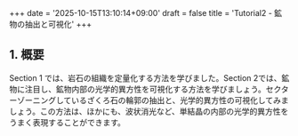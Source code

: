 +++
date = '2025-10-15T13:10:14+09:00'
draft = false
title = 'Tutorial2 - 鉱物の抽出と可視化'
+++

## 1. 概要

Section 1 では、岩石の組織を定量化する方法を学びました。Section 2では、鉱物に注目し、鉱物内部の光学的異方性を可視化する方法を学びましょう。セクターゾーニングしているざくろ石の輪郭の抽出と、光学的異方性の可視化してみましょう。この方法は、ほかにも、波状消光など、単結晶の内部の光学的異方性をうまく表現することができます。
